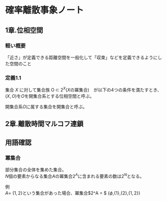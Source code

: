 # 確率離散事象ノート




## 1章.位相空間

### 軽い概要
「近さ」が定義できる距離空間を一般化して「収束」などを定義できるようにした空間のこと


### 定義1.1

集合 $X$ に対して集合族 O $\subset$  $2^ X$($X$の冪集合)　が以下の4つの条件を満たすとき、
$(X,O)$を$O$を開集合系とする位相空間と呼ぶ。<br>

開集合系$O$に属する集合を開集合と呼ぶ。







## 2章.離散時間マルコフ連鎖














## 用語確認


### 冪集合

部分集合の全体を集めた集合。
<br>
$N$個の要素からなる集合$A$の冪集合$2^A$に含まれる要素の数は$2^N$となる。

例<br>
$A =$ {$1,2$}という集合があった場合、冪集合$2^A = $ {$\phi$,{$1$},{$2$},{$1,2$}}